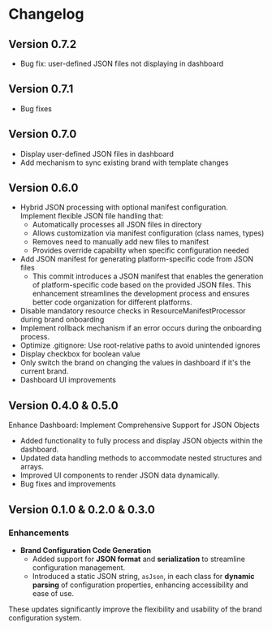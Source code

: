 # Changelog

## Version 0.7.2

- Bug fix: user-defined JSON files not displaying in dashboard

## Version 0.7.1

- Bug fixes

## Version 0.7.0

- Display user-defined JSON files in dashboard
- Add mechanism to sync existing brand with template changes

## Version 0.6.0

- Hybrid JSON processing with optional manifest configuration. Implement flexible JSON file handling that:
  - Automatically processes all JSON files in directory
  - Allows customization via manifest configuration (class names, types)
  - Removes need to manually add new files to manifest
  - Provides override capability when specific configuration needed
- Add JSON manifest for generating platform-specific code from JSON files
  - This commit introduces a JSON manifest that enables the generation of platform-specific code based on the provided
    JSON files. This
    enhancement streamlines the development process and ensures better code organization for different platforms.
- Disable mandatory resource checks in ResourceManifestProcessor during brand onboarding
- Implement rollback mechanism if an error occurs during the onboarding process.
- Optimize .gitignore: Use root-relative paths to avoid unintended ignores
- Display checkbox for boolean value
- Only switch the brand on changing the values in dashboard if it's the current brand.
- Dashboard UI improvements

## Version 0.4.0 & 0.5.0

Enhance Dashboard: Implement Comprehensive Support for JSON Objects

- Added functionality to fully process and display JSON objects within the dashboard.
- Updated data handling methods to accommodate nested structures and arrays.
- Improved UI components to render JSON data dynamically.
- Bug fixes and improvements

## Version 0.1.0 & 0.2.0 & 0.3.0

### Enhancements

- **Brand Configuration Code Generation**
  - Added support for **JSON format** and **serialization** to streamline configuration management.
  - Introduced a static JSON string, `asJson`, in each class for **dynamic parsing** of configuration properties,
    enhancing accessibility and ease of use.

These updates significantly improve the flexibility and usability of the brand configuration system.